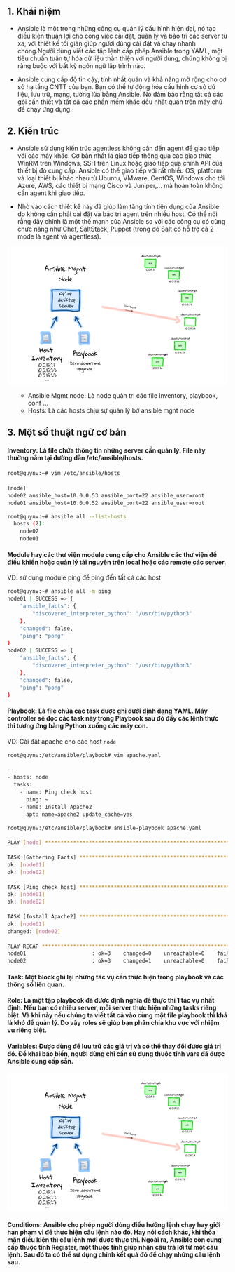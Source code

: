 ## 1. Khái niệm

- Ansible là một trong những công cụ quản lý cấu hình hiện đại, nó tạo điều kiện thuận lợi cho công việc cài đặt, quản lý và bảo trì các server từ xa, với thiết kế tối giản giúp người dùng cài đặt và chạy nhanh chóng.Người dùng viết các tập lệnh cấp phép Ansible trong YAML, một tiêu chuẩn tuần tự hóa dữ liệu thân thiện với người dùng, chúng không bị ràng buộc với bất kỳ ngôn ngữ lập trình nào.

- Ansible cung cấp độ tin cậy, tính nhất quán và khả năng mở rộng cho cơ sở hạ tầng CNTT của bạn. Bạn có thể tự động hóa cấu hình cơ sở dữ liệu, lưu trữ, mạng, tường lửa bằng Ansible. Nó đảm bảo rằng tất cả các gói cần thiết và tất cả các phần mềm khác đều nhất quán trên máy chủ để chạy ứng dụng.

## 2. Kiến trúc 
- Ansible sử dụng kiến trúc agentless không cần đến agent để giao tiếp với các máy khác. Cơ bản nhất là giao tiếp thông qua các giao thức WinRM trên Windows, SSH trên Linux hoặc giao tiếp qua chính API của thiết bị đó cung cấp.
Ansible có thể giao tiếp với rất nhiều OS, platform và loại thiết bị khác nhau từ Ubuntu, VMware, CentOS, Windows cho tới Azure, AWS, các thiết bị mạng Cisco và Juniper,… mà hoàn toàn không cần agent khi giao tiếp.

- Nhờ vào cách thiết kế này đã giúp làm tăng tính tiện dụng của Ansible do không cần phải cài đặt và bảo trì agent trên nhiều host. Có thể nói rằng đây chính là một thế mạnh của Ansible so với các công cụ có cùng chức năng như Chef, SaltStack, Puppet (trong đó Salt có hỗ trợ cả 2 mode là agent và agentless).

<img src= "https://github.com/lean15998/Ansible/blob/main/image/01.png" >

<ul>
    <ul>
        <li> Ansible Mgmt node: Là node quản trị các file inventory, playbook, conf ...
        <li> Hosts: Là các hosts chịu sự quản lý bở ansible mgnt node 
    </ul>
</ul>
    
## 3. Một số thuật ngữ cơ bản

#### Inventory: Là file chứa thông tin những server cần quản lý. File này thường nằm tại đường dẫn /etc/ansible/hosts.

```sh
root@quynv:~# vim /etc/ansible/hosts 

[node]
node02 ansible_host=10.0.0.53 ansible_port=22 ansible_user=root
node01 ansible_host=10.0.0.52 ansible_port=22 ansible_user=root

````
```sh
root@quynv:~# ansible all --list-hosts
  hosts (2):
    node02
    node01
```
#### Module hay các thư viện module cung cấp cho Ansible các thư viện để điều khiển hoặc quản lý tài nguyên trên local hoặc các remote các server.

VD: sử dụng module ping để ping đến tất cả các host

```sh
root@quynv:~# ansible all -m ping
node01 | SUCCESS => {
    "ansible_facts": {
        "discovered_interpreter_python": "/usr/bin/python3"
    },
    "changed": false,
    "ping": "pong"
}
node02 | SUCCESS => {
    "ansible_facts": {
        "discovered_interpreter_python": "/usr/bin/python3"
    },
    "changed": false,
    "ping": "pong"
}
```
#### Playbook: Là file chứa các task được ghi dưới định dạng YAML. Máy controller sẽ đọc các task này trong Playbook sau đó đẩy các lệnh thực thi tương ứng bằng Python xuống các máy con.

VD: Cài đặt apache cho các host `node`

```sh
root@quynv:/etc/ansible/playbook# vim apache.yaml 

---
- hosts: node
  tasks: 
    - name: Ping check host
      ping: ~
    - name: Install Apache2
      apt: name=apache2 update_cache=yes
```      
```sh
root@quynv:/etc/ansible/playbook# ansible-playbook apache.yaml

PLAY [node] **************************************************************************************************************************************************************

TASK [Gathering Facts] ***************************************************************************************************************************************************
ok: [node01]
ok: [node02]

TASK [Ping check host] ***************************************************************************************************************************************************
ok: [node01]
ok: [node02]

TASK [Install Apache2] ***************************************************************************************************************************************************
ok: [node01]
changed: [node02]

PLAY RECAP ***************************************************************************************************************************************************************
node01                     : ok=3    changed=0    unreachable=0    failed=0    skipped=0    rescued=0    ignored=0   
node02                     : ok=3    changed=1    unreachable=0    failed=0    skipped=0    rescued=0    ignored=0   
```
#### Task: Một block ghi lại những tác vụ cần thực hiện trong playbook và các thông số liên quan.

#### Role: Là một tập playbook đã được định nghĩa để thực thi 1 tác vụ nhất định. Nếu bạn có nhiều server, mỗi server thực hiện những tasks riêng biệt. Và khi này nếu chúng ta viết tất cả vào cùng một file playbook thì khá là khó để quản lý. Do vậy roles sẽ giúp bạn phân chia khu vực với nhiệm vụ riêng biệt.

#### Variables: Được dùng để lưu trữ các giá trị và có thể thay đổi được giá trị đó. Để khai báo biến, người dùng chỉ cần sử dụng thuộc tính vars đã được Ansible cung cấp sẵn.

<img src= "https://github.com/lean15998/Ansible/blob/main/image/01.png" >

#### Conditions: Ansible cho phép người dùng điều hướng lệnh chạy hay giới hạn phạm vi để thực hiện câu lệnh nào đó. Hay nói cách khác, khi thỏa mãn điều kiện thì câu lệnh mới được thực thi. Ngoài ra, Ansible còn cung cấp thuộc tính Register, một thuộc tính giúp nhận câu trả lời từ một câu lệnh. Sau đó ta có thể sử dụng chính kết quả đó để chạy những câu lệnh sau.










